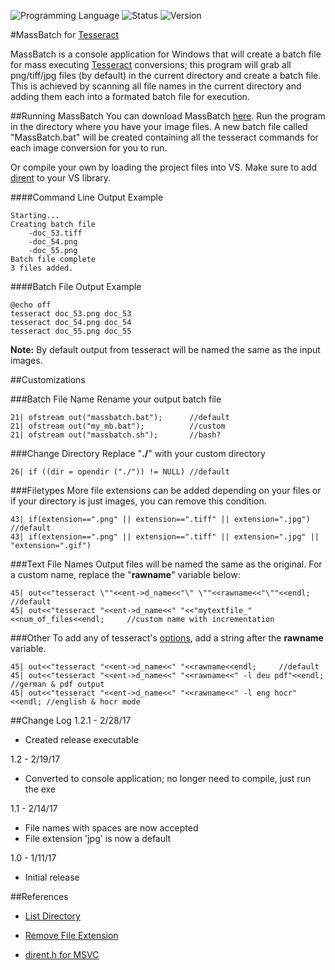 <!-- using shields.io for status buttons -->
![Programming Language](https://img.shields.io/badge/Language-C++-black.svg)
![Status](https://img.shields.io/badge/Status-Passing-green.svg)
![Version](https://img.shields.io/badge/Version-1.2-blue.svg)

#MassBatch for [Tesseract](https://github.com/tesseract-ocr/tesseract)

MassBatch is a console application for Windows that will create a batch file for mass executing [Tesseract](https://github.com/tesseract-ocr/tesseract) conversions; this program will grab all png/tiff/jpg files (by default) in the current directory and create a batch file. This is achieved by scanning all file names in the current directory and adding them each into a formated batch file for execution.

##Running MassBatch
You can download MassBatch [here](https://github.com/ManuelVargas1251/MassBatch-Tesseract/raw/master/Debug/MassBatch.exe). Run the program in the directory where you have your image files. A new batch file called "MassBatch.bat" will be created containing all the tesseract commands for each image conversion for you to run.

Or compile your own by loading the project files into VS. Make sure to add [dirent](https://github.com/tronkko/dirent) to your VS library.

####Command Line Output Example

	Starting...
	Creating batch file
		-doc_53.tiff
		-doc_54.png
		-doc_55.png
	Batch file complete
	3 files added.

####Batch File Output Example

	@echo off
	tesseract doc_53.png doc_53
	tesseract doc_54.png doc_54
	tesseract doc_55.png doc_55

**Note:** By default output from tesseract will be named the same as the input images.
	
##Customizations

###Batch File Name
Rename your output batch file

```
21| ofstream out("massbatch.bat");		//default
21| ofstream out("my_mb.bat");			//custom
21| ofstream out("massbatch.sh");		//bash?
```

###Change Directory
Replace "**./**" with your custom directory

```
26| if ((dir = opendir ("./")) != NULL)	//default
```

###Filetypes
More file extensions can be added depending on your files or if your directory is just images, you can remove this condition.

```
43| if(extension==".png" || extension==".tiff" || extension=".jpg")	//default
43| if(extension==".png" || extension==".tiff" || extension=".jpg" || "extension=".gif")
```	

###Text File Names
Output files will be named the same as the original. For a custom name, replace the "**rawname**" variable below:

```
45| out<<"tesseract \""<<ent->d_name<<"\" \""<<rawname<<"\""<<endl;		//default
45| out<<"tesseract "<<ent->d_name<<" "<<"mytextfile_"<<num_of_files<<endl;		//custom name with incrementation
```

###Other
To add any of tesseract's [options](https://github.com/tesseract-ocr/tesseract/wiki#running-tesseract), add a string after the **rawname** variable.

```
45| out<<"tesseract "<<ent->d_name<<" "<<rawname<<endl;		//default
45| out<<"tesseract "<<ent->d_name<<" "<<rawname<<" -l deu pdf"<<endl;	//german & pdf output
45| out<<"tesseract "<<ent->d_name<<" "<<rawname<<" -l eng hocr"<<endl;	//english & hocr mode
```

##Change Log
1.2.1 - 2/28/17
* Created release executable

1.2 - 2/19/17
* Converted to console application; no longer need to compile, just run the exe

1.1 - 2/14/17
* File names with spaces are now accepted
* File extension 'jpg' is now a default

1.0 - 1/11/17
* Initial release

##References

* [List Directory](http://stackoverflow.com/a/612176)

* [Remove File Extension](http://stackoverflow.com/a/6417880)

* [dirent.h for MSVC](https://github.com/tronkko/dirent)